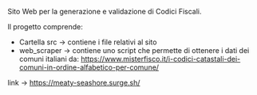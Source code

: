 Sito Web per la generazione e validazione di Codici Fiscali.

Il progetto comprende: 
  - Cartella src -> contiene i file relativi al sito
  - web_scraper -> contiene uno script che permette di ottenere i dati dei comuni italiani da: https://www.misterfisco.it/i-codici-catastali-dei-comuni-in-ordine-alfabetico-per-comune/

link -> https://meaty-seashore.surge.sh/
